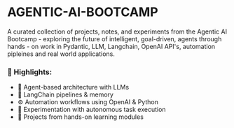 # AGENTIC-AI-BOOTCAMP
A curated collection of projects, notes, and experiments from the Agentic AI Bootcamp - exploring the future of intelligent, goal-driven, agents through hands - on work in Pydantic, LLM, Langchain, OpenAI API's, automation pipleines and real world applications.
### 🌟 Highlights:
- 🤖 Agent-based architecture with LLMs
- 🔗 LangChain pipelines & memory
- ⚙️ Automation workflows using OpenAI & Python
- 🧠 Experimentation with autonomous task execution
- 📁 Projects from hands-on learning modules
